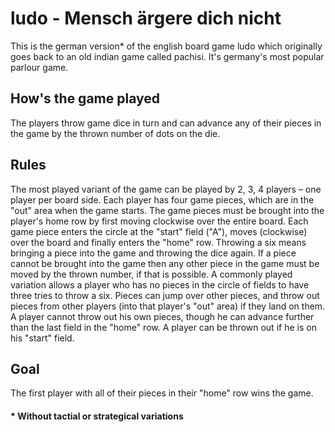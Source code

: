 # ludo - Mensch ärgere dich nicht

This is the german version* of the english board game ludo which originally goes back to an old indian game called pachisi. It's germany's most popular parlour game.

## How's the game played
The players throw game dice in turn and can advance any of their pieces in the game by the thrown number of dots on the die.

## Rules
The most played variant of the game can be played by 2, 3, 4 players – one player per board side.
Each player has four game pieces, which are in the "out" area when the game starts.
The game pieces must be brought into the player's home row by first moving clockwise over the entire board.
Each game piece enters the circle at the "start" field ("A"), moves (clockwise) over the board and finally enters the "home" row.
Throwing a six means bringing a piece into the game and throwing the dice again. 
If a piece cannot be brought into the game then any other piece in the game must be moved by the thrown number, if that is possible. A commonly played variation allows a player who has no pieces in the circle of fields to have three tries to throw a six.
Pieces can jump over other pieces, and throw out pieces from other players (into that player's "out" area) if they land on them. A player cannot throw out his own pieces, though he can advance further than the last field in the "home" row. A player can be thrown out if he is on his "start" field.

## Goal
The first player with all of their pieces in their "home" row wins the game.

#### * Without tactial or strategical variations